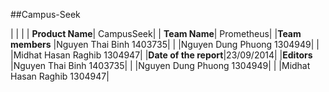 ##Campus-Seek

|               |               |
| **Product Name**|  CampusSeek|
| **Team Name**|  Prometheus|
|**Team members** |Nguyen Thai Binh 1403735|
|                 |Nguyen Dung Phuong  1304949| 
|                 |Midhat Hasan Raghib  1304947|
|**Date of the report**|23/09/2014|
|**Editors** |Nguyen Thai Binh 1403735|
| |Nguyen Dung Phuong  1304949| 
| |Midhat Hasan Raghib  1304947|
